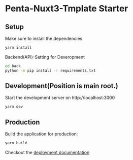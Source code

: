 # Penta-Nuxt3-Tmplate Starter

## Setup

Make sure to install the dependencies

```bash
yarn install
```

Backend(API)-Setting for Deveropment

```bash
cd back
python -m pip install -r requirements.txt
```

## Development(Position is main root.)

Start the development server on http://localhost:3000

```bash
yarn dev
```

## Production

Build the application for production:

```bash
yarn build
```

Checkout the [deployment documentation](https://v3.nuxtjs.org/docs/deployment).